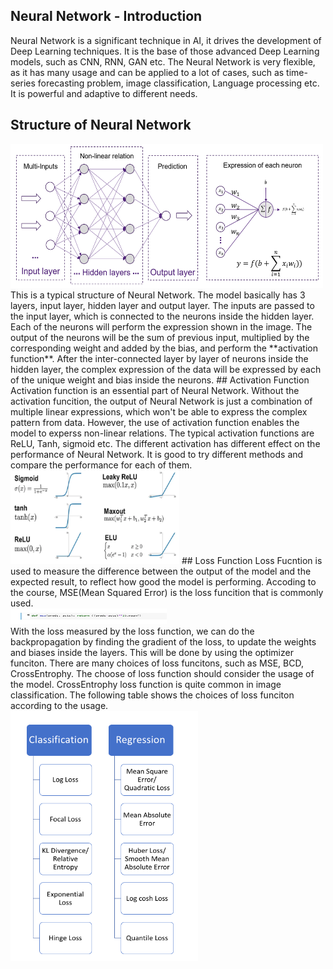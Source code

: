 ## Neural Network - Introduction
Neural Network is a significant technique in AI, it drives the development of Deep Learning techniques. It is the base of those advanced Deep Learning models, such as CNN, RNN, GAN etc. The Neural Network is very flexible, as it has many usage and can be applied to a lot of cases, such as time-series forecasting problem, image classification, Language processing etc. It is powerful and adaptive to different needs.

## Structure of Neural Network
<img src="/images/ANN1.png" width="500" height="230">
<br>
This is a typical structure of Neural Network. The model basically has 3 layers, input layer, hidden layer and output layer. The inputs are passed to the input layer, which is connected to the neurons inside the hidden layer. Each of the neurons will perform the expression shown in the image. The output of the neurons will be the sum of previous input, multiplied by the corresponding weight and added by the bias, and perform the **activation function**. After the inter-connected layer by layer of neurons inside the hidden layer, the complex expression of the data will be expressed by each of the unique weight and bias inside the neurons.
## Activation Function
Activation function is an essential part of Neural Network. Without the activation funcition, the output of Neural Network is just a combination of multiple linear expressions, which won't be able to express the complex pattern from data. However, the use of activation function enables the model to experss non-linear relations. The typical activation functions are ReLU, Tanh, sigmoid etc. The different activation has different effect on the performance of Neural Network. It is good to try different methods and compare the performance for each of them.
<img src="/images/nn1.png" width="270" height="150">
## Loss Function
Loss Fucntion is used to measure the difference between the output of the model and the expected result, to reflect how good the model is performing. Accoding to the course, MSE(Mean Squared Error) is the loss funcition that is commonly used. <br> 
<img src="/images/nn2.png" width="250" height="25">
<br>
With the loss measured by the loss function, we can do the backpropagation by finding the gradient of the loss, to update the weights and biases inside the layers. This will be done by using the optimizer funciton. There are many choices of loss funcitons, such as MSE, BCD, CrossEntrophy. The choose of loss function should consider the usage of the model. CrossEntrophy loss function is quite common in image classification. The following table shows the choices of loss funciton according to the usage.
<br> 
<img src="/images/nn3.png" width="300" height="400">
<br>


